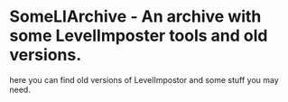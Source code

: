 # SomeLIArchive - An archive with some LevelImposter tools and old versions.

here you can find old versions of LevelImpostor and some stuff you may need.
